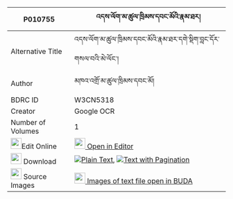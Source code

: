 |P010755|འདས་ལོག་མ་ཚུལ་ཁྲིམས་དབང་མོའི་རྣམ་ཐར། 
| --- | --- 
|Alternative Title |འདས་ལོག་མ་ཚུལ་ཁྲིམས་དབང་མོའི་རྣམ་ཐར་དགེ་སྡིག་བླང་དོར་གསལ་བའི་མེ་ལོང་།
|Author| མཁའ་འགྲོ་མ་ཚུལ་ཁྲིམས་དབང་མོ།
|BDRC ID | W3CN5318
|Creator | Google OCR
|Number of Volumes| 1
|<img width="25" src="https://img.icons8.com/color/25/000000/edit-property.png">Edit Online| [<img width="25" src="https://avatars.githubusercontent.com/u/45091458?s=200&v=4"> Open in Editor](http://editor.openpecha.org/P010755)
|<img width="25" src="https://img.icons8.com/fluent/48/000000/download-2.png"/>  Download | [![](https://img.icons8.com/color/20/000000/txt.png)Plain Text](https://github.com/Openpecha/P010755/releases/download/v2/delok_ma_tsultrim_wang_mo_i_na_plain_P010755.zip), [![](https://img.icons8.com/color/20/000000/txt.png)Text with Pagination](https://github.com/Openpecha/P010755/releases/download/v2/delok_ma_tsultrim_wang_mo_i_na_pages_P010755.zip)
|<img width="25" src="https://img.icons8.com/plasticine/100/000000/pictures-folder.png"/>  Source Images | [<img width="25" src="https://library.bdrc.io/icons/BUDA-small.svg"> Images of text file open in BUDA](https://library.bdrc.io/show/bdr:W3CN5318)